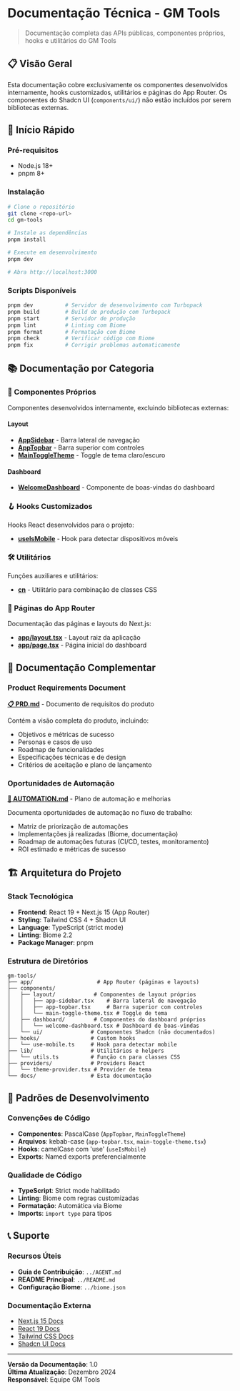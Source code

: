# Documentação Técnica - GM Tools

> Documentação completa das APIs públicas, componentes próprios, hooks e utilitários do GM Tools

## 📋 Visão Geral

Esta documentação cobre exclusivamente os componentes desenvolvidos internamente, hooks customizados, utilitários e páginas do App Router. Os componentes do Shadcn UI (`components/ui/`) não estão incluídos por serem bibliotecas externas.

## 🚀 Início Rápido

### Pré-requisitos
- Node.js 18+
- pnpm 8+

### Instalação
```bash
# Clone o repositório
git clone <repo-url>
cd gm-tools

# Instale as dependências
pnpm install

# Execute em desenvolvimento
pnpm dev

# Abra http://localhost:3000
```

### Scripts Disponíveis
```bash
pnpm dev          # Servidor de desenvolvimento com Turbopack
pnpm build        # Build de produção com Turbopack
pnpm start        # Servidor de produção
pnpm lint         # Linting com Biome
pnpm format       # Formatação com Biome
pnpm check        # Verificar código com Biome
pnpm fix          # Corrigir problemas automaticamente
```

## 📚 Documentação por Categoria

### 🧩 Componentes Próprios

Componentes desenvolvidos internamente, excluindo bibliotecas externas:

#### Layout
- **[AppSidebar](components/layout/app-sidebar.md)** - Barra lateral de navegação
- **[AppTopbar](components/layout/app-topbar.md)** - Barra superior com controles
- **[MainToggleTheme](components/layout/main-toggle-theme.md)** - Toggle de tema claro/escuro

#### Dashboard
- **[WelcomeDashboard](components/dashboard/welcome-dashboard.md)** - Componente de boas-vindas do dashboard

### 🪝 Hooks Customizados

Hooks React desenvolvidos para o projeto:

- **[useIsMobile](hooks/use-is-mobile.md)** - Hook para detectar dispositivos móveis

### 🛠️ Utilitários

Funções auxiliares e utilitários:

- **[cn](lib/cn.md)** - Utilitário para combinação de classes CSS

### 📄 Páginas do App Router

Documentação das páginas e layouts do Next.js:

- **[app/layout.tsx](app/layout.md)** - Layout raiz da aplicação
- **[app/page.tsx](app/page.md)** - Página inicial do dashboard

## 📖 Documentação Complementar

### Product Requirements Document
**[📋 PRD.md](PRD.md)** - Documento de requisitos do produto

Contém a visão completa do produto, incluindo:
- Objetivos e métricas de sucesso
- Personas e casos de uso
- Roadmap de funcionalidades
- Especificações técnicas e de design
- Critérios de aceitação e plano de lançamento

### Oportunidades de Automação
**[🤖 AUTOMATION.md](AUTOMATION.md)** - Plano de automação e melhorias

Documenta oportunidades de automação no fluxo de trabalho:
- Matriz de priorização de automações
- Implementações já realizadas (Biome, documentação)
- Roadmap de automações futuras (CI/CD, testes, monitoramento)
- ROI estimado e métricas de sucesso

## 🏗️ Arquitetura do Projeto

### Stack Tecnológica
- **Frontend**: React 19 + Next.js 15 (App Router)
- **Styling**: Tailwind CSS 4 + Shadcn UI
- **Language**: TypeScript (strict mode)
- **Linting**: Biome 2.2
- **Package Manager**: pnpm

### Estrutura de Diretórios
```
gm-tools/
├── app/                    # App Router (páginas e layouts)
├── components/            
│   ├── layout/            # Componentes de layout próprios
│   │   ├── app-sidebar.tsx    # Barra lateral de navegação
│   │   ├── app-topbar.tsx     # Barra superior com controles
│   │   └── main-toggle-theme.tsx # Toggle de tema
│   ├── dashboard/         # Componentes do dashboard próprios
│   │   └── welcome-dashboard.tsx # Dashboard de boas-vindas
│   └── ui/               # Componentes Shadcn (não documentados)
├── hooks/                # Custom hooks
│   └── use-mobile.ts     # Hook para detectar mobile
├── lib/                  # Utilitários e helpers
│   └── utils.ts          # Função cn para classes CSS
├── providers/            # Providers React
│   └── theme-provider.tsx # Provider de tema
└── docs/                 # Esta documentação
```

## 🎨 Padrões de Desenvolvimento

### Convenções de Código
- **Componentes**: PascalCase (`AppTopbar`, `MainToggleTheme`)
- **Arquivos**: kebab-case (`app-topbar.tsx`, `main-toggle-theme.tsx`)
- **Hooks**: camelCase com 'use' (`useIsMobile`)
- **Exports**: Named exports preferencialmente

### Qualidade de Código
- **TypeScript**: Strict mode habilitado
- **Linting**: Biome com regras customizadas
- **Formatação**: Automática via Biome
- **Imports**: `import type` para tipos

## 📞 Suporte

### Recursos Úteis
- **Guia de Contribuição**: `../AGENT.md`
- **README Principal**: `../README.md`
- **Configuração Biome**: `../biome.json`

### Documentação Externa
- [Next.js 15 Docs](https://nextjs.org/docs)
- [React 19 Docs](https://react.dev)
- [Tailwind CSS Docs](https://tailwindcss.com/docs)
- [Shadcn UI Docs](https://ui.shadcn.com)

---

**Versão da Documentação**: 1.0  
**Última Atualização**: Dezembro 2024  
**Responsável**: Equipe GM Tools


